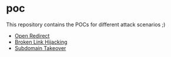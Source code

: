 # poc
This repository contains the POCs for different attack scenarios ;)
- [Open Redirect](https://0xsunil.github.io/poc/redirect-poc.html)
- [Broken Link Hijacking](https://0xsunil.github.io/poc/broken-link-hijacked-poc.html)
- [Subdomain Takeover](https://0xsunil.github.io/poc/subdomain-takeover-poc.html)
